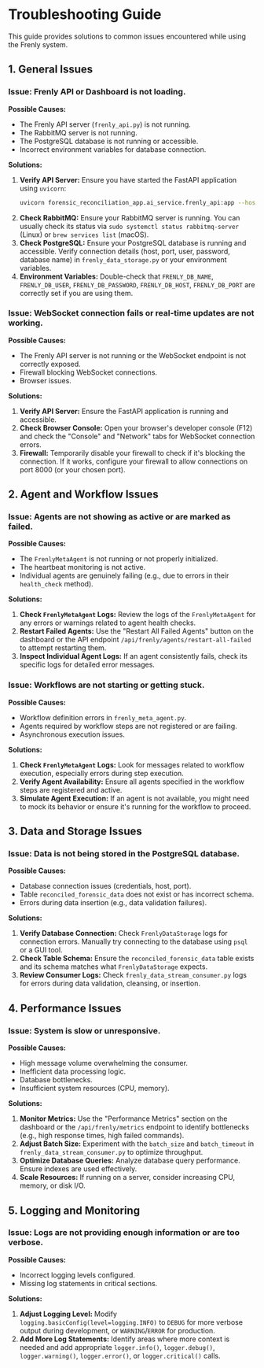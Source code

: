 # Troubleshooting Guide

This guide provides solutions to common issues encountered while using the Frenly system.

## 1. General Issues

### Issue: Frenly API or Dashboard is not loading.

**Possible Causes:**

*   The Frenly API server (`frenly_api.py`) is not running.
*   The RabbitMQ server is not running.
*   The PostgreSQL database is not running or accessible.
*   Incorrect environment variables for database connection.

**Solutions:**

1.  **Verify API Server:** Ensure you have started the FastAPI application using `uvicorn`:
    ```bash
    uvicorn forensic_reconciliation_app.ai_service.frenly_api:app --host 0.0.0.0 --port 8000 --reload
    ```
2.  **Check RabbitMQ:** Ensure your RabbitMQ server is running. You can usually check its status via `sudo systemctl status rabbitmq-server` (Linux) or `brew services list` (macOS).
3.  **Check PostgreSQL:** Ensure your PostgreSQL database is running and accessible. Verify connection details (host, port, user, password, database name) in `frenly_data_storage.py` or your environment variables.
4.  **Environment Variables:** Double-check that `FRENLY_DB_NAME`, `FRENLY_DB_USER`, `FRENLY_DB_PASSWORD`, `FRENLY_DB_HOST`, `FRENLY_DB_PORT` are correctly set if you are using them.

### Issue: WebSocket connection fails or real-time updates are not working.

**Possible Causes:**

*   The Frenly API server is not running or the WebSocket endpoint is not correctly exposed.
*   Firewall blocking WebSocket connections.
*   Browser issues.

**Solutions:**

1.  **Verify API Server:** Ensure the FastAPI application is running and accessible.
2.  **Check Browser Console:** Open your browser's developer console (F12) and check the "Console" and "Network" tabs for WebSocket connection errors.
3.  **Firewall:** Temporarily disable your firewall to check if it's blocking the connection. If it works, configure your firewall to allow connections on port 8000 (or your chosen port).

## 2. Agent and Workflow Issues

### Issue: Agents are not showing as active or are marked as failed.

**Possible Causes:**

*   The `FrenlyMetaAgent` is not running or not properly initialized.
*   The heartbeat monitoring is not active.
*   Individual agents are genuinely failing (e.g., due to errors in their `health_check` method).

**Solutions:**

1.  **Check `FrenlyMetaAgent` Logs:** Review the logs of the `FrenlyMetaAgent` for any errors or warnings related to agent health checks.
2.  **Restart Failed Agents:** Use the "Restart All Failed Agents" button on the dashboard or the API endpoint `/api/frenly/agents/restart-all-failed` to attempt restarting them.
3.  **Inspect Individual Agent Logs:** If an agent consistently fails, check its specific logs for detailed error messages.

### Issue: Workflows are not starting or getting stuck.

**Possible Causes:**

*   Workflow definition errors in `frenly_meta_agent.py`.
*   Agents required by workflow steps are not registered or are failing.
*   Asynchronous execution issues.

**Solutions:**

1.  **Check `FrenlyMetaAgent` Logs:** Look for messages related to workflow execution, especially errors during step execution.
2.  **Verify Agent Availability:** Ensure all agents specified in the workflow steps are registered and active.
3.  **Simulate Agent Execution:** If an agent is not available, you might need to mock its behavior or ensure it's running for the workflow to proceed.

## 3. Data and Storage Issues

### Issue: Data is not being stored in the PostgreSQL database.

**Possible Causes:**

*   Database connection issues (credentials, host, port).
*   Table `reconciled_forensic_data` does not exist or has incorrect schema.
*   Errors during data insertion (e.g., data validation failures).

**Solutions:**

1.  **Verify Database Connection:** Check `FrenlyDataStorage` logs for connection errors. Manually try connecting to the database using `psql` or a GUI tool.
2.  **Check Table Schema:** Ensure the `reconciled_forensic_data` table exists and its schema matches what `FrenlyDataStorage` expects.
3.  **Review Consumer Logs:** Check `frenly_data_stream_consumer.py` logs for errors during data validation, cleansing, or insertion.

## 4. Performance Issues

### Issue: System is slow or unresponsive.

**Possible Causes:**

*   High message volume overwhelming the consumer.
*   Inefficient data processing logic.
*   Database bottlenecks.
*   Insufficient system resources (CPU, memory).

**Solutions:**

1.  **Monitor Metrics:** Use the "Performance Metrics" section on the dashboard or the `/api/frenly/metrics` endpoint to identify bottlenecks (e.g., high response times, high failed commands).
2.  **Adjust Batch Size:** Experiment with the `batch_size` and `batch_timeout` in `frenly_data_stream_consumer.py` to optimize throughput.
3.  **Optimize Database Queries:** Analyze database query performance. Ensure indexes are used effectively.
4.  **Scale Resources:** If running on a server, consider increasing CPU, memory, or disk I/O.

## 5. Logging and Monitoring

### Issue: Logs are not providing enough information or are too verbose.

**Possible Causes:**

*   Incorrect logging levels configured.
*   Missing log statements in critical sections.

**Solutions:**

1.  **Adjust Logging Level:** Modify `logging.basicConfig(level=logging.INFO)` to `DEBUG` for more verbose output during development, or `WARNING`/`ERROR` for production.
2.  **Add More Log Statements:** Identify areas where more context is needed and add appropriate `logger.info()`, `logger.debug()`, `logger.warning()`, `logger.error()`, or `logger.critical()` calls.
